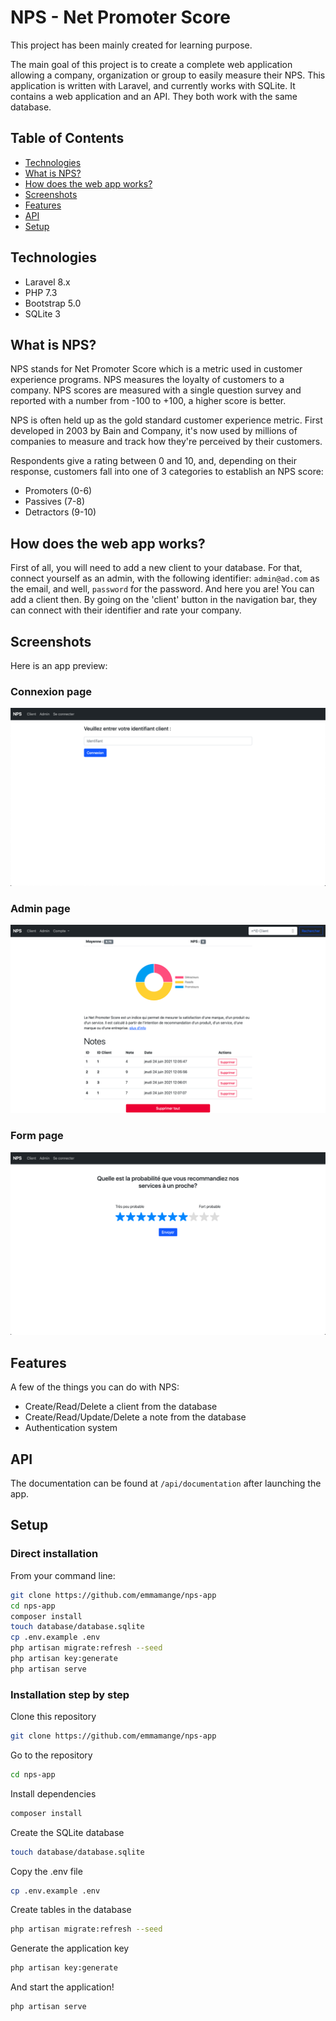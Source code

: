 # NPS - Net Promoter Score 

This project has been mainly created for learning purpose.

The main goal of this project is to create a complete web application allowing a company, organization or group to easily measure their NPS. 
This application is written with Laravel, and currently works with SQLite. It contains a web application and an API. They both work with the same database. 

## Table of Contents

- [Technologies](#Technologies)
- [What is NPS?](#What_is_NPS?)
- [How does the web app works?](#How_does)
- [Screenshots](#Screenshots)
- [Features](#Features)
- [API](#API)
- [Setup](#Setup)

<a name="Technologies"></a>
## Technologies

- Laravel 8.x
- PHP 7.3 
- Bootstrap 5.0
- SQLite 3

<a name="What_is_NPS?"></a>
## What is NPS?

NPS stands for Net Promoter Score which is a metric used in customer experience programs. NPS measures the loyalty of customers to a company. NPS scores are measured with a single question survey and reported with a number from -100 to +100, a higher score is better.

NPS is often held up as the gold standard customer experience metric. First developed in 2003 by Bain and Company, it's now used by millions of companies to measure and track how they're perceived by their customers. 

Respondents give a rating between 0 and 10, and, depending on their response, customers fall into one of 3 categories to establish an NPS score:
- Promoters (0-6)
- Passives (7-8)
- Detractors (9-10)

<a name="How_does"></a>
## How does the web app works?

First of all, you will need to add a new client to your database. For that, connect yourself as an admin, with the following identifier: `admin@ad.com` as the email, and well, `password` for the password. 
And here you are! You can add a client then. By going on the 'client' button in the navigation bar, they can connect with their identifier and rate your company.

<a name="Screenshots"></a>
## Screenshots

Here is an app preview:

### Connexion page
![1](screenshots/1.png)

### Admin page
![2](screenshots/2.png)

### Form page
![3](screenshots/3.png)

<a name="Features"></a>
## Features

A few of the things you can do with NPS:
- Create/Read/Delete a client from the database
- Create/Read/Update/Delete a note from the database
- Authentication system

<a name="API"></a>
## API

The documentation can be found at `/api/documentation` after launching the app.

<a name="Setup"></a>
## Setup

### Direct installation

From your command line:
```bash
git clone https://github.com/emmamange/nps-app
cd nps-app 
composer install
touch database/database.sqlite
cp .env.example .env
php artisan migrate:refresh --seed
php artisan key:generate
php artisan serve
```

### Installation step by step

Clone this repository
```bash
git clone https://github.com/emmamange/nps-app
```

Go to the repository
```bash
cd nps-app 
```

Install dependencies
```bash
composer install
```

Create the SQLite database
```bash
touch database/database.sqlite
```

Copy the .env file
```bash
cp .env.example .env
```

Create tables in the database
```bash
php artisan migrate:refresh --seed
```

Generate the application key
```bash
php artisan key:generate
```

And start the application!
```bash
php artisan serve
```
